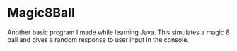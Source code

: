# Magic8Ball

Another basic program I made while learning Java. This simulates a magic 8 ball and gives a random response to user input in the console.
